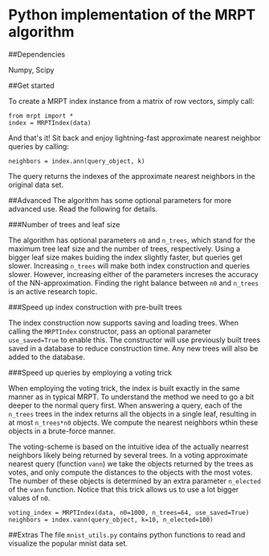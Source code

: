 # Python implementation of the MRPT algorithm

##Dependencies

Numpy, Scipy

##Get started

To create a MRPT index instance from a matrix of row vectors, simply call: 
	
	from mrpt import *
	index = MRPTIndex(data)

And that's it! Sit back and enjoy lightning-fast approximate nearest neighbor queries by calling:

	neighbors = index.ann(query_object, k)

The query returns the indexes of the approximate nearest neighbors in the original data set.

##Advanced
The algorithm has some optional parameters for more advanced use. Read the following for details.

###Number of trees and leaf size

The algorithm has optional parameters `n0` and `n_trees`, which stand for the maximum tree leaf size and the number of trees, respectively. Using a bigger leaf size makes buiding the index slightly faster, but queries get slower. Increasing `n_trees` will make both index construction and queries slower. However, increasing either of the parameters increses the accuracy of the NN-approximation. Finding the right balance between `n0` and `n_trees` is an active research topic.

###Speed up index construction with pre-built trees

The index construction now supports saving and loading trees. When calling the `MRPTIndex` constructor, pass an optional parameter `use_saved=True` to enable this. The constructor will use previously built trees saved in a database to reduce construction time. Any new trees will also be added to the database.

###Speed up queries by employing a voting trick

When employing the voting trick, the index is built exactly in the same manner as in typical MRPT. To understand the method we need to go a bit deeper to the normal query first. When answering a query, each of the `n_trees` trees in the index returns all the objects in a single leaf, resulting in at most `n_trees*n0` objects. We compute the nearest neighbors wthin these objects in a brute-force manner. 

The voting-scheme is based on the intuitive idea of the actually nearrest neighbors likely being returned by several trees. In a voting approximate nearest query (function `vann`) we take the objects returned by the trees as votes, and only compute the distances to the objects with the most votes. The number of these objects is determined by an extra parameter `n_elected` of the `vann` function. Notice that this trick allows us to use a lot bigger values of `n0`.

	voting_index = MRPTIndex(data, n0=1000, n_trees=64, use_saved=True)
    neighbors = index.vann(query_object, k=10, n_elected=100)

##Extras
The file `mnist_utils.py` contains python functions to read and visualize the popular mnist data set.
